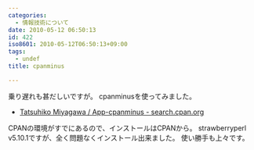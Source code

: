 ```yaml
---
categories:
  - 情報技術について
date: 2010-05-12 06:50:13
id: 422
iso8601: 2010-05-12T06:50:13+09:00
tags:
  - undef
title: cpanminus

---
```


乗り遅れも甚だしいですが。
cpanminusを使ってみました。
<ul>
<li><a href="http://search.cpan.org/dist/App-cpanminus/" target="_blank">Tatsuhiko Miyagawa / App-cpanminus - search.cpan.org</a></li>
</ul>
CPANの環境がすでにあるので、インストールはCPANから。
strawberryperl v5.10.1ですが、全く問題なくインストール出来ました。
使い勝手も上々です。
    	